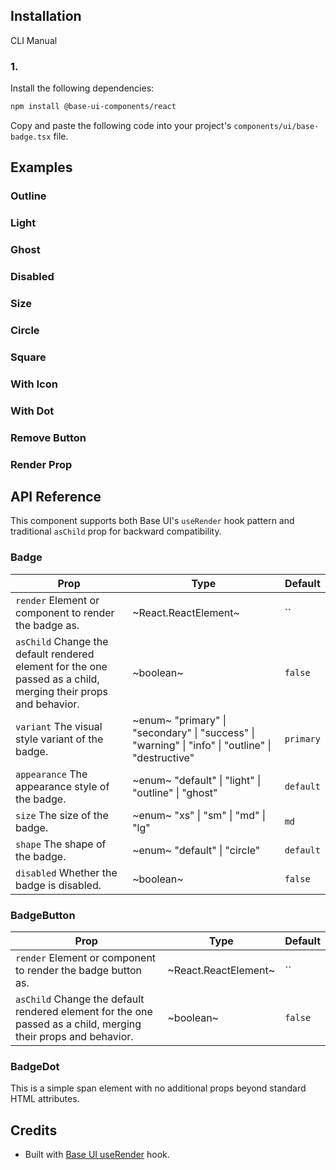 ## Installation

CLI
Manual

### 1.

Install the following dependencies:

```bash
npm install @base-ui-components/react
```

Copy and paste the following code into your project's `components/ui/base-badge.tsx` file.

## Examples

### Outline

### Light

### Ghost

### Disabled

### Size

### Circle

### Square

### With Icon

### With Dot

### Remove Button

### Render Prop

## API Reference

This component supports both Base UI's `useRender` hook pattern and traditional `asChild` prop for backward compatibility.

### Badge

| **Prop**                                                                                                       | **Type**                                                                                          | **Default** |
| -------------------------------------------------------------------------------------------------------------- | ------------------------------------------------------------------------------------------------- | ----------- |
| `render` Element or component to render the badge as.                                                          | ~React.ReactElement~                                                                              | ``          |
| `asChild` Change the default rendered element for the one passed as a child, merging their props and behavior. | ~boolean~                                                                                         | `false`     |
| `variant` The visual style variant of the badge.                                                               | ~enum~ "primary" \| "secondary" \| "success" \| "warning" \| "info" \| "outline" \| "destructive" | `primary`   |
| `appearance` The appearance style of the badge.                                                                | ~enum~ "default" \| "light" \| "outline" \| "ghost"                                               | `default`   |
| `size` The size of the badge.                                                                                  | ~enum~ "xs" \| "sm" \| "md" \| "lg"                                                               | `md`        |
| `shape` The shape of the badge.                                                                                | ~enum~ "default" \| "circle"                                                                      | `default`   |
| `disabled` Whether the badge is disabled.                                                                      | ~boolean~                                                                                         | `false`     |

### BadgeButton

| **Prop**                                                                                                       | **Type**             | **Default** |
| -------------------------------------------------------------------------------------------------------------- | -------------------- | ----------- |
| `render` Element or component to render the badge button as.                                                   | ~React.ReactElement~ | ``          |
| `asChild` Change the default rendered element for the one passed as a child, merging their props and behavior. | ~boolean~            | `false`     |

### BadgeDot

This is a simple span element with no additional props beyond standard HTML attributes.

## Credits

- Built with [Base UI useRender](https://base-ui.com/react/utils/use-render) hook.
